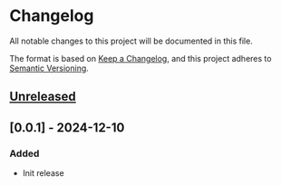 # Changelog
All notable changes to this project will be documented in this file.

The format is based on [Keep a Changelog](https://keepachangelog.com/en/1.0.0/),
and this project adheres to [Semantic Versioning](https://semver.org/spec/v2.0.0.html).

## [Unreleased]


## [0.0.1] - 2024-12-10
### Added
- Init release


[Unreleased]: https://github.com/subquery/subql-starknet/compare/node-starknet/0.0.1...HEAD
